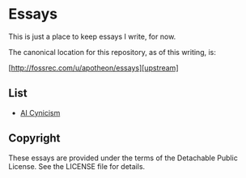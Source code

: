# Essays

This is just a place to keep essays I write, for now.

The canonical location for this repository, as of this writing, is:

[http://fossrec.com/u/apotheon/essays][upstream]

## List

* [AI Cynicism][ai_cynicism]

## Copyright

These essays are provided under the terms of the Detachable Public License.
See the LICENSE file for details.

[upstream]: http://fossrec.com/u/apotheon/essays
[ai_cynicism]: http://fossrec.com/u/apotheon/essays/index.cgi/doc/trunk/misc/ai_cynicism.md
